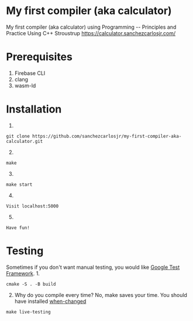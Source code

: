# My first compiler (aka calculator)
My first compiler (aka calculator) using Programming -- Principles and Practice Using C++ Stroustrup
https://calculator.sanchezcarlosjr.com/

# Prerequisites
1. Firebase CLI
2. clang
3. wasm-ld

# Installation
1.
```
git clone https://github.com/sanchezcarlosjr/my-first-compiler-aka-calculator.git
```

2. 
```
make
```
3. 
```
make start
```

4. 
```
Visit localhost:5000
```
5. 
```
Have fun!
```

# Testing
Sometimes if you don't want manual testing, you would like [Google Test Framework](https://google.github.io/googletest/quickstart-cmake.html).
1. 
```
cmake -S . -B build
```
2. Why do you compile every time? No, make saves your time. You should have installed [when-changed](https://github.com/joh/when-changed)  
```
make live-testing
```
